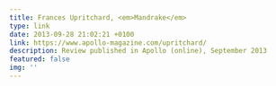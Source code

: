 ```yaml
---
title: Frances Upritchard, <em>Mandrake</em>
type: link
date: 2013-09-28 21:02:21 +0100
link: https://www.apollo-magazine.com/upritchard/
description: Review published in Apollo (online), September 2013
featured: false
img: ''
---
```

